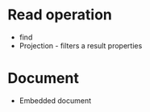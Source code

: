 # 
# Read operation
* find
* Projection - filters a result properties
# Document
* Embedded document
